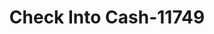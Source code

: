 ---
f_zip-code: 83201
f_state-code: ID
title: Check Into Cash-11749
f_phone: 208-238-1345
f_city-only: Pocatello
f_address: 1519 Yellowstone Ave Pocatello
f_location-unique-id: '11749'
slug: check-into-cash-11749
updated-on: '2024-05-30T13:46:58.046Z'
created-on: '2024-05-30T13:36:59.803Z'
published-on: '2024-05-30T13:54:32.469Z'
f_city-state: cms/city/pocatello-id.md
f_company: cms/company/check-into-cash.md
f_state: cms/state/idaho.md
layout: '[payday-loan].html'
tags: payday-loan
---